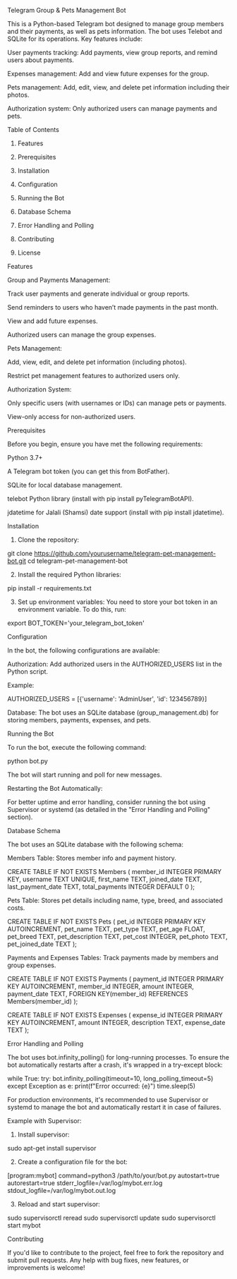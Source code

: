 
Telegram Group & Pets Management Bot

This is a Python-based Telegram bot designed to manage group members and their payments, as well as pets information. The bot uses Telebot and SQLite for its operations. Key features include:

User payments tracking: Add payments, view group reports, and remind users about payments.

Expenses management: Add and view future expenses for the group.

Pets management: Add, edit, view, and delete pet information including their photos.

Authorization system: Only authorized users can manage payments and pets.


Table of Contents

1. Features


2. Prerequisites


3. Installation


4. Configuration


5. Running the Bot


6. Database Schema


7. Error Handling and Polling


8. Contributing


9. License



Features <a name="features"></a>

Group and Payments Management:

Track user payments and generate individual or group reports.

Send reminders to users who haven’t made payments in the past month.

View and add future expenses.

Authorized users can manage the group expenses.


Pets Management:

Add, view, edit, and delete pet information (including photos).

Restrict pet management features to authorized users only.


Authorization System:

Only specific users (with usernames or IDs) can manage pets or payments.

View-only access for non-authorized users.


Prerequisites <a name="prerequisites"></a>

Before you begin, ensure you have met the following requirements:

Python 3.7+

A Telegram bot token (you can get this from BotFather).

SQLite for local database management.

telebot Python library (install with pip install pyTelegramBotAPI).

jdatetime for Jalali (Shamsi) date support (install with pip install jdatetime).


Installation <a name="installation"></a>

1. Clone the repository:

git clone https://github.com/yourusername/telegram-pet-management-bot.git
cd telegram-pet-management-bot


2. Install the required Python libraries:

pip install -r requirements.txt


3. Set up environment variables: You need to store your bot token in an environment variable. To do this, run:

export BOT_TOKEN='your_telegram_bot_token'



Configuration <a name="configuration"></a>

In the bot, the following configurations are available:

Authorization: Add authorized users in the AUTHORIZED_USERS list in the Python script.

Example:

AUTHORIZED_USERS = [{'username': 'AdminUser', 'id': 123456789}]

Database: The bot uses an SQLite database (group_management.db) for storing members, payments, expenses, and pets.


Running the Bot <a name="running-the-bot"></a>

To run the bot, execute the following command:

python bot.py

The bot will start running and poll for new messages.

Restarting the Bot Automatically:

For better uptime and error handling, consider running the bot using Supervisor or systemd (as detailed in the "Error Handling and Polling" section).

Database Schema <a name="database-schema"></a>

The bot uses an SQLite database with the following schema:

Members Table: Stores member info and payment history.

CREATE TABLE IF NOT EXISTS Members (
    member_id INTEGER PRIMARY KEY,
    username TEXT UNIQUE,
    first_name TEXT,
    joined_date TEXT,
    last_payment_date TEXT,
    total_payments INTEGER DEFAULT 0
);

Pets Table: Stores pet details including name, type, breed, and associated costs.

CREATE TABLE IF NOT EXISTS Pets (
    pet_id INTEGER PRIMARY KEY AUTOINCREMENT,
    pet_name TEXT,
    pet_type TEXT,
    pet_age FLOAT,
    pet_breed TEXT,
    pet_description TEXT,
    pet_cost INTEGER,
    pet_photo TEXT,
    pet_joined_date TEXT
);

Payments and Expenses Tables: Track payments made by members and group expenses.

CREATE TABLE IF NOT EXISTS Payments (
    payment_id INTEGER PRIMARY KEY AUTOINCREMENT,
    member_id INTEGER,
    amount INTEGER,
    payment_date TEXT,
    FOREIGN KEY(member_id) REFERENCES Members(member_id)
);

CREATE TABLE IF NOT EXISTS Expenses (
    expense_id INTEGER PRIMARY KEY AUTOINCREMENT,
    amount INTEGER,
    description TEXT,
    expense_date TEXT
);


Error Handling and Polling <a name="error-handling-and-polling"></a>

The bot uses bot.infinity_polling() for long-running processes. To ensure the bot automatically restarts after a crash, it's wrapped in a try-except block:

while True:
    try:
        bot.infinity_polling(timeout=10, long_polling_timeout=5)
    except Exception as e:
        print(f"Error occurred: {e}")
        time.sleep(5)

For production environments, it's recommended to use Supervisor or systemd to manage the bot and automatically restart it in case of failures.

Example with Supervisor:

1. Install supervisor:

sudo apt-get install supervisor


2. Create a configuration file for the bot:

[program:mybot]
command=python3 /path/to/your/bot.py
autostart=true
autorestart=true
stderr_logfile=/var/log/mybot.err.log
stdout_logfile=/var/log/mybot.out.log


3. Reload and start supervisor:

sudo supervisorctl reread
sudo supervisorctl update
sudo supervisorctl start mybot



Contributing <a name="contributing"></a>

If you'd like to contribute to the project, feel free to fork the repository and submit pull requests. Any help with bug fixes, new features, or improvements is welcome!
